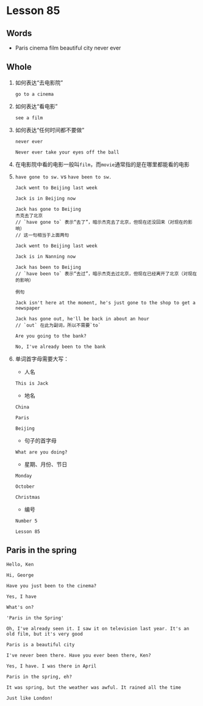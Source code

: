 # Lesson 85

## Words

- Paris cinema film beautiful city never ever

## Whole

1. 如何表达“去电影院”

   ```
   go to a cinema
   ```

2. 如何表达“看电影”

   ```
   see a film
   ```

3. 如何表达“任何时间都不要做”

   ```
   never ever

   Never ever take your eyes off the ball
   ```

4. 在电影院中看的电影一般叫`film`，而`movie`通常指的是在哪里都能看的电影

5. `have gone to sw.` vs `have been to sw.`

   ```
   Jack went to Beijing last week

   Jack is in Beijing now

   Jack has gone to Beijing
   杰克去了北京
   // `have gone to` 表示“去了”，暗示杰克去了北京，但现在还没回来（对现在的影响）
   // 这一句相当于上面两句

   Jack went to Beijing last week

   Jack is in Nanning now

   Jack has been to Beijing
   // `have been to` 表示“去过”，暗示杰克去过北京，但现在已经离开了北京（对现在的影响）
   ```

   ```
   例句

   Jack isn't here at the moment, he's just gone to the shop to get a newspaper

   Jack has gone out, he'll be back in about an hour
   // `out` 在此为副词，所以不需要`to`

   Are you going to the bank?

   No, I've already been to the bank

   ```

6. 单词首字母需要大写：

   - 人名

   ```
   This is Jack
   ```

   - 地名

   ```
   China

   Paris

   Beijing
   ```

   - 句子的首字母

   ```
   What are you doing?
   ```

   - 星期、月份、节日

   ```
   Monday

   October

   Christmas
   ```

   - 编号

   ```
   Number 5

   Lesson 85
   ```

## Paris in the spring

```
Hello, Ken

Hi, George

Have you just been to the cinema?

Yes, I have

What's on?

'Paris in the Spring'

Oh, I've already seen it. I saw it on television last year. It's an old film, but it's very good

Paris is a beautiful city

I've never been there. Have you ever been there, Ken?

Yes, I have. I was there in April

Paris in the spring, eh?

It was spring, but the weather was awful. It rained all the time

Just like London!
```
